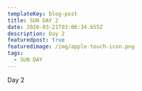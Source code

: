 ```yaml
---
templateKey: blog-post
title: SUN DAY 2
date: 2020-03-21T03:06:34.655Z
description: Day 2
featuredpost: true
featuredimage: /img/apple-touch-icon.png
tags:
  - SUN DAY
---
```

Day 2
